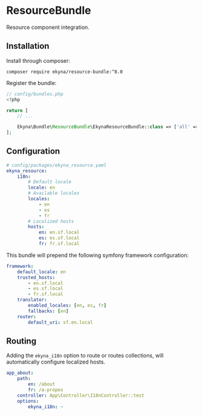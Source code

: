 ResourceBundle
==========

Resource component integration.

## Installation

Install through composer:

    composer require ekyna/resource-bundle:^8.0

Register the bundle:

```php
// config/bundles.php
<?php

return [
    // ...

    Ekyna\Bundle\ResourceBundle\EkynaResourceBundle::class => ['all' => true],
];

```

## Configuration

```yaml
# config/packages/ekyna_resource.yaml
ekyna_resource:
    i18n:
        # Default locale
        locale: en
        # Available locales
        locales:
            - en
            - es
            - fr
        # Localized hosts
        hosts:
            en: en.sf.local
            es: es.sf.local
            fr: fr.sf.local
```

This bundle will prepend the following symfony framework configuration:

```yaml
framework:
    default_locale: en
    trusted_hosts:
        - en.sf.local
        - es.sf.local
        - fr.sf.local
    translator:
        enabled_locales: [en, es, fr]
        fallbacks: [en]
    router:
        default_uri: sf.en.local
```

## Routing

Adding the ```ekyna_i18n``` option to route or routes collections, will automatically configure localized hosts.

```yaml
app_about:
    path:
        en: /about
        fr: /a-propos
    controller: App\Controller\I18nController::test
    options:
        ekyna_i18n: ~
```
